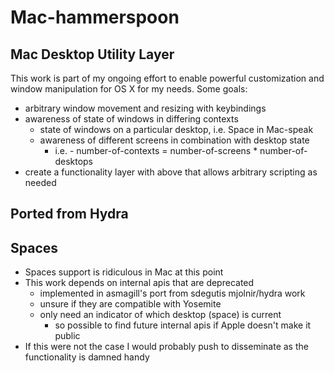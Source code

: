 # Mac-hammerspoon

## Mac Desktop Utility Layer
This work is part of my ongoing effort to enable powerful customization and window manipulation for OS X for my needs.
Some goals:

- arbitrary window movement and resizing with keybindings
- awareness of state of windows in differing contexts
  - state of windows on a particular desktop, i.e. Space in Mac-speak
  - awareness of different screens in combination with desktop state
      - i.e. - number-of-contexts = number-of-screens * number-of-desktops
- create a functionality layer with above that allows arbitrary scripting as needed

## Ported from Hydra

## Spaces
- Spaces support is ridiculous in Mac at this point
- This work depends on internal apis that are deprecated
  - implemented in asmagill's port from sdegutis mjolnir/hydra work
  - unsure if they are compatible with Yosemite
  - only need an indicator of which desktop (space) is current
    - so possible to find future internal apis if Apple doesn't make it public
- If this were not the case I would probably push to disseminate as the functionality is damned handy

